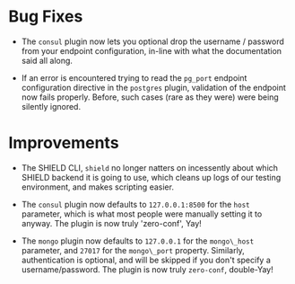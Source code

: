 # Bug Fixes

- The `consul` plugin now lets you optional drop the username /
  password from your endpoint configuration, in-line with what the
  documentation said all along.

- If an error is encountered trying to read the `pg_port` endpoint
  configuration directive in the `postgres` plugin, validation of
  the endpoint now fails properly.  Before, such cases (rare as they
  were) were being silently ignored.

# Improvements

- The SHIELD CLI, `shield` no longer natters on incessently about
  which SHIELD backend it is going to use, which cleans up logs of
  our testing environment, and makes scripting easier.

- The `consul` plugin now defaults to `127.0.0.1:8500` for the
  `host` parameter, which is what most people were manually
  setting it to anyway.  The plugin is now truly 'zero-conf', Yay!

- The `mongo` plugin now defaults to `127.0.0.1` for the
  `mongo\_host` parameter, and `27017` for the `mongo\_port`
  property.  Similarly, authentication is optional, and will be
  skipped if you don't specify a username/password.  The plugin is
  now truly `zero-conf`, double-Yay!
